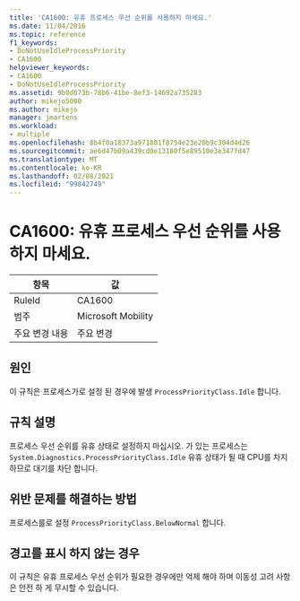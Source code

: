 ```yaml
---
title: 'CA1600: 유휴 프로세스 우선 순위를 사용하지 마세요.'
ms.date: 11/04/2016
ms.topic: reference
f1_keywords:
- DoNotUseIdleProcessPriority
- CA1600
helpviewer_keywords:
- CA1600
- DoNotUseIdleProcessPriority
ms.assetid: 9b0d073b-78b6-41be-8ef3-14692a735283
author: mikejo5000
ms.author: mikejo
manager: jmartens
ms.workload:
- multiple
ms.openlocfilehash: 8b4f0a18373a971801f8754e23e20b9c304d4d26
ms.sourcegitcommit: ae6d47b09a439cd0e13180f5e89510e3e347fd47
ms.translationtype: MT
ms.contentlocale: ko-KR
ms.lasthandoff: 02/08/2021
ms.locfileid: "99842749"
---
```

# <a name="ca1600-do-not-use-idle-process-priority"></a>CA1600: 유휴 프로세스 우선 순위를 사용하지 마세요.

|항목|값|
|-|-|
|RuleId|CA1600|
|범주|Microsoft Mobility|
|주요 변경 내용|주요 변경|

## <a name="cause"></a>원인
이 규칙은 프로세스가로 설정 된 경우에 발생 `ProcessPriorityClass.Idle` 합니다.

## <a name="rule-description"></a>규칙 설명
프로세스 우선 순위를 유휴 상태로 설정하지 마십시오. 가 있는 프로세스는 `System.Diagnostics.ProcessPriorityClass.Idle` 유휴 상태가 될 때 CPU를 차지 하므로 대기를 차단 합니다.

## <a name="how-to-fix-violations"></a>위반 문제를 해결하는 방법
프로세스를로 설정 `ProcessPriorityClass.BelowNormal` 합니다.

## <a name="when-to-suppress-warnings"></a>경고를 표시 하지 않는 경우
이 규칙은 유휴 프로세스 우선 순위가 필요한 경우에만 억제 해야 하며 이동성 고려 사항은 안전 하 게 무시할 수 있습니다.
